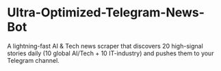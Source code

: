 # Ultra-Optimized-Telegram-News-Bot
A lightning-fast AI &amp; Tech news scraper that discovers 20 high-signal stories daily   (10 global AI/Tech + 10 IT-industry) and pushes them to your Telegram channel.
